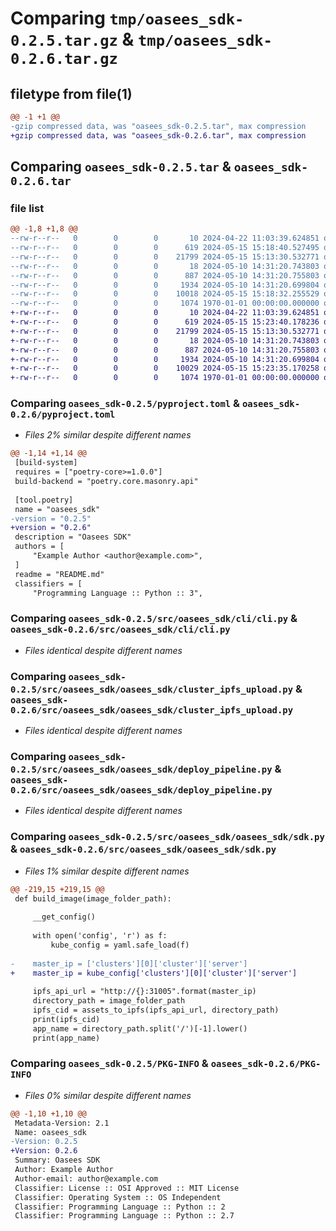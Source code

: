 # Comparing `tmp/oasees_sdk-0.2.5.tar.gz` & `tmp/oasees_sdk-0.2.6.tar.gz`

## filetype from file(1)

```diff
@@ -1 +1 @@
-gzip compressed data, was "oasees_sdk-0.2.5.tar", max compression
+gzip compressed data, was "oasees_sdk-0.2.6.tar", max compression
```

## Comparing `oasees_sdk-0.2.5.tar` & `oasees_sdk-0.2.6.tar`

### file list

```diff
@@ -1,8 +1,8 @@
--rw-r--r--   0        0        0       10 2024-04-22 11:03:39.624851 oasees_sdk-0.2.5/README.md
--rw-r--r--   0        0        0      619 2024-05-15 15:18:40.527495 oasees_sdk-0.2.5/pyproject.toml
--rw-r--r--   0        0        0    21799 2024-05-15 15:13:30.532771 oasees_sdk-0.2.5/src/oasees_sdk/cli/cli.py
--rw-r--r--   0        0        0       18 2024-05-10 14:31:20.743803 oasees_sdk-0.2.5/src/oasees_sdk/oasees_sdk/__init__.py
--rw-r--r--   0        0        0      887 2024-05-10 14:31:20.755803 oasees_sdk-0.2.5/src/oasees_sdk/oasees_sdk/cluster_ipfs_upload.py
--rw-r--r--   0        0        0     1934 2024-05-10 14:31:20.699804 oasees_sdk-0.2.5/src/oasees_sdk/oasees_sdk/deploy_pipeline.py
--rw-r--r--   0        0        0    10018 2024-05-15 15:18:32.255529 oasees_sdk-0.2.5/src/oasees_sdk/oasees_sdk/sdk.py
--rw-r--r--   0        0        0     1074 1970-01-01 00:00:00.000000 oasees_sdk-0.2.5/PKG-INFO
+-rw-r--r--   0        0        0       10 2024-04-22 11:03:39.624851 oasees_sdk-0.2.6/README.md
+-rw-r--r--   0        0        0      619 2024-05-15 15:23:40.178236 oasees_sdk-0.2.6/pyproject.toml
+-rw-r--r--   0        0        0    21799 2024-05-15 15:13:30.532771 oasees_sdk-0.2.6/src/oasees_sdk/cli/cli.py
+-rw-r--r--   0        0        0       18 2024-05-10 14:31:20.743803 oasees_sdk-0.2.6/src/oasees_sdk/oasees_sdk/__init__.py
+-rw-r--r--   0        0        0      887 2024-05-10 14:31:20.755803 oasees_sdk-0.2.6/src/oasees_sdk/oasees_sdk/cluster_ipfs_upload.py
+-rw-r--r--   0        0        0     1934 2024-05-10 14:31:20.699804 oasees_sdk-0.2.6/src/oasees_sdk/oasees_sdk/deploy_pipeline.py
+-rw-r--r--   0        0        0    10029 2024-05-15 15:23:35.170258 oasees_sdk-0.2.6/src/oasees_sdk/oasees_sdk/sdk.py
+-rw-r--r--   0        0        0     1074 1970-01-01 00:00:00.000000 oasees_sdk-0.2.6/PKG-INFO
```

### Comparing `oasees_sdk-0.2.5/pyproject.toml` & `oasees_sdk-0.2.6/pyproject.toml`

 * *Files 2% similar despite different names*

```diff
@@ -1,14 +1,14 @@
 [build-system]
 requires = ["poetry-core>=1.0.0"]
 build-backend = "poetry.core.masonry.api"
 
 [tool.poetry]
 name = "oasees_sdk"
-version = "0.2.5"
+version = "0.2.6"
 description = "Oasees SDK"
 authors = [
     "Example Author <author@example.com>",
 ]
 readme = "README.md"
 classifiers = [
     "Programming Language :: Python :: 3",
```

### Comparing `oasees_sdk-0.2.5/src/oasees_sdk/cli/cli.py` & `oasees_sdk-0.2.6/src/oasees_sdk/cli/cli.py`

 * *Files identical despite different names*

### Comparing `oasees_sdk-0.2.5/src/oasees_sdk/oasees_sdk/cluster_ipfs_upload.py` & `oasees_sdk-0.2.6/src/oasees_sdk/oasees_sdk/cluster_ipfs_upload.py`

 * *Files identical despite different names*

### Comparing `oasees_sdk-0.2.5/src/oasees_sdk/oasees_sdk/deploy_pipeline.py` & `oasees_sdk-0.2.6/src/oasees_sdk/oasees_sdk/deploy_pipeline.py`

 * *Files identical despite different names*

### Comparing `oasees_sdk-0.2.5/src/oasees_sdk/oasees_sdk/sdk.py` & `oasees_sdk-0.2.6/src/oasees_sdk/oasees_sdk/sdk.py`

 * *Files 1% similar despite different names*

```diff
@@ -219,15 +219,15 @@
 def build_image(image_folder_path):
 
     __get_config()
 
     with open('config', 'r') as f:
         kube_config = yaml.safe_load(f)
 
-    master_ip = ['clusters'][0]['cluster']['server']
+    master_ip = kube_config['clusters'][0]['cluster']['server']
 
     ipfs_api_url = "http://{}:31005".format(master_ip)
     directory_path = image_folder_path
     ipfs_cid = assets_to_ipfs(ipfs_api_url, directory_path)
     print(ipfs_cid)
     app_name = directory_path.split('/')[-1].lower()
     print(app_name)
```

### Comparing `oasees_sdk-0.2.5/PKG-INFO` & `oasees_sdk-0.2.6/PKG-INFO`

 * *Files 0% similar despite different names*

```diff
@@ -1,10 +1,10 @@
 Metadata-Version: 2.1
 Name: oasees_sdk
-Version: 0.2.5
+Version: 0.2.6
 Summary: Oasees SDK
 Author: Example Author
 Author-email: author@example.com
 Classifier: License :: OSI Approved :: MIT License
 Classifier: Operating System :: OS Independent
 Classifier: Programming Language :: Python :: 2
 Classifier: Programming Language :: Python :: 2.7
```

